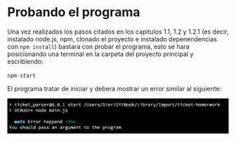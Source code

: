 # Probando el programa

Una vez realizados los pasos citados en los capitulos 1.1, 1.2 y 1.2.1 (es decir, instalado node.js, npm, clonado el proyecto e instalado depenendencias con `npm install`) bastara con probar el programa, esto se hara posicionando una terminal en la carpeta del proyecto principal y escribiendo:

`npm start` 

El programa tratar de iniciar y debera mostrar un error similar al siguiente:

![Error npm](error.png)